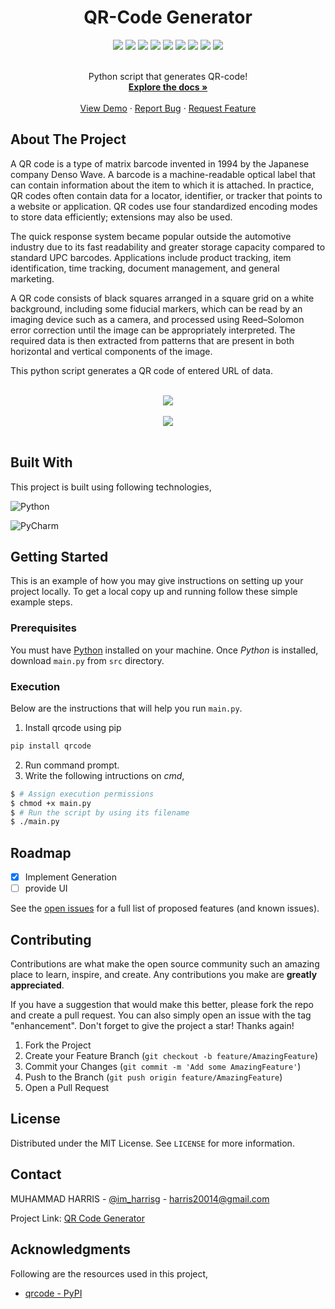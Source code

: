 <div align="center">
  <h1>QR-Code Generator</h1>
</div>


<div align="center">
    <img src="https://img.shields.io/github/languages/count/imharris24/QR-Code-Generator-PY?label=Languages&style=for-the-badge">
    <img src="https://img.shields.io/github/languages/top/imharris24/QR-Code-Generator-PY?style=for-the-badge">
    <img src="https://img.shields.io/github/repo-size/imharris24/QR-Code-Generator-PY?style=for-the-badge">
    <img src="https://img.shields.io/github/issues/imharris24/QR-Code-Generator-PY?style=for-the-badge">
    <img src="https://img.shields.io/github/issues-pr-closed/imharris24/QR-Code-Generator-PY?style=for-the-badge">
    <img src="https://img.shields.io/github/license/imharris24/QR-Code-Generator-PY?style=for-the-badge">
    <img src="https://img.shields.io/github/forks/imharris24/QR-Code-Generator-PY?style=for-the-badge">
    <img src="https://img.shields.io/github/stars/imharris24/QR-Code-Generator-PY?style=for-the-badge">
    <img src="https://img.shields.io/github/last-commit/imharris24/QR-Code-Generator-PY?style=for-the-badge">
</div>


<br />
<div align="center">
  <p align="center">
    Python script that generates QR-code!
    <br />
    <a href="https://github.com/imharris24/QR-Code-Generator-PY"><strong>Explore the docs »</strong></a>
    <br />
    <br />
    <a href="https://github.com/imharris24/QR-Code-Generator-PY/tree/main/src">View Demo</a>
    ·
    <a href="https://github.com/imharris24/QR-Code-Generator-PY/issues">Report Bug</a>
    ·
    <a href="https://github.com/imharris24/QR-Code-Generator-PY/issues">Request Feature</a>
  </p>
</div>


## About The Project

A QR code is a type of matrix barcode invented in 1994 by the Japanese company Denso Wave. A barcode is a machine-readable optical label that can contain information about the item to which it is attached. In practice, QR codes often contain data for a locator, identifier, or tracker that points to a website or application. QR codes use four standardized encoding modes to store data efficiently; extensions may also be used.

The quick response system became popular outside the automotive industry due to its fast readability and greater storage capacity compared to standard UPC barcodes. Applications include product tracking, item identification, time tracking, document management, and general marketing.

A QR code consists of black squares arranged in a square grid on a white background, including some fiducial markers, which can be read by an imaging device such as a camera, and processed using Reed–Solomon error correction until the image can be appropriately interpreted. The required data is then extracted from patterns that are present in both horizontal and vertical components of the image.

This python script generates a QR code of entered URL of data.

<br>

<div align="center">
  <img width=auto height=auto src="https://github.com/imharris24/QR-Code-Generator-PY/blob/main/screenshot/screenshot1.png">
  <br>
  <br>
  <img width=auto height=auto src="https://github.com/imharris24/QR-Code-Generator-PY/blob/main/screenshot/screenshot2.png">
</div>

<br>


## Built With

This project is built using following technologies,

![Python](https://img.shields.io/badge/python-3670A0?style=for-the-badge&logo=python&logoColor=ffdd54)

![PyCharm](https://img.shields.io/badge/pycharm-143?style=for-the-badge&logo=pycharm&logoColor=black&color=black&labelColor=green)


## Getting Started

This is an example of how you may give instructions on setting up your project locally.
To get a local copy up and running follow these simple example steps.

### Prerequisites

You must have [Python](https://www.python.org/downloads/) installed on your machine. Once *Python* is installed, download `main.py` from `src` directory. 


### Execution

Below are the instructions that will help you run `main.py`.

1. Install qrcode using pip
```sh
pip install qrcode
```
2. Run command prompt.
3. Write the following intructions on _cmd_,
```sh
$ # Assign execution permissions
$ chmod +x main.py
$ # Run the script by using its filename
$ ./main.py
```


## Roadmap

- [x] Implement Generation
- [ ] provide UI

See the [open issues](https://github.com/imharris24/QR-Code-Generator-PY/issues) for a full list of proposed features (and known issues).


## Contributing

Contributions are what make the open source community such an amazing place to learn, inspire, and create. Any contributions you make are **greatly appreciated**.

If you have a suggestion that would make this better, please fork the repo and create a pull request. You can also simply open an issue with the tag "enhancement".
Don't forget to give the project a star! Thanks again!

1. Fork the Project
2. Create your Feature Branch (`git checkout -b feature/AmazingFeature`)
3. Commit your Changes (`git commit -m 'Add some AmazingFeature'`)
4. Push to the Branch (`git push origin feature/AmazingFeature`)
5. Open a Pull Request


## License

Distributed under the MIT License. See `LICENSE` for more information.


## Contact

MUHAMMAD HARRIS - [@im_harrisg](https://instagram.com/im_harrisg) - harris20014@gmail.com

Project Link: [QR Code Generator](https://github.com/imharris24/QR-Code-Generator-PY)


## Acknowledgments

Following are the resources used in this project,

* [qrcode - PyPI](https://pypi.org/project/qrcode/)
